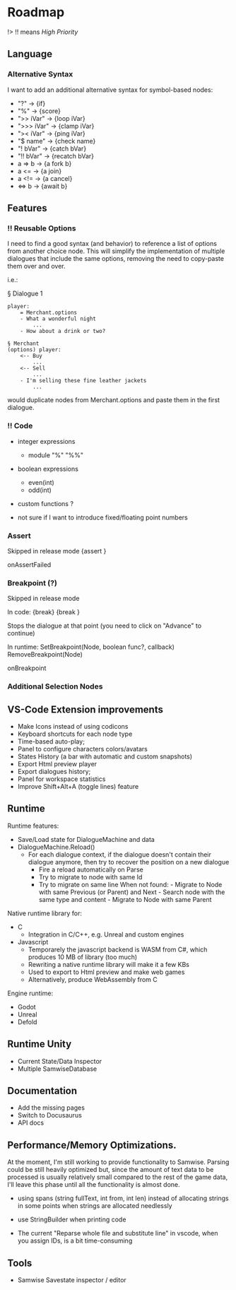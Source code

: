 # Roadmap

!> !! means *High Priority*

## Language
### Alternative Syntax

I want to add an additional alternative syntax for symbol-based nodes:

- "?"			&rarr; {if}
- "%"			&rarr; {score}
- ">> iVar"	    &rarr; {loop iVar} 
- ">>> iVar"	&rarr; {clamp iVar} 
- ">< iVar" 	&rarr; {ping iVar} 
- "$ name"	    &rarr; {check name}
- "! bVar" 	    &rarr; {catch bVar}
- "!! bVar" 	&rarr; {recatch bVar}
- a => b 	    &rarr; {a fork b}
- a <=   	    &rarr; {a join}
- a <!=   	    &rarr; {a cancel}
- <=> b   	    &rarr; {await b}

## Features

### !! Reusable Options

I need to find a good syntax (and behavior) to reference a list of options from another choice node. This will simplify
the implementation of multiple dialogues that include the same options, removing the need to copy-paste them over and over.

i.e.:

§ Dialogue 1
```samwise
player:
    = Merchant.options
    - What a wonderful night
        ...
    - How about a drink or two?

§ Merchant
(options) player:
    <-- Buy
        ...
    <-- Sell
        ...
    - I'm selling these fine leather jackets
        ...
```

would duplicate nodes from Merchant.options and paste them in the first dialogue.

### !! Code

- integer expressions
    - module "%" "%%"

- boolean expressions
    - even(int)
    - odd(int)

- custom functions ?

- not sure if I want to introduce fixed/floating point numbers

### Assert

Skipped in release mode
{assert <boolean expression>}

onAssertFailed

### Breakpoint (?)

Skipped in release mode

In code:
{break}
{break <boolean expression>}

Stops the dialogue at that point (you need to click on "Advance" to continue)

In runtime:
SetBreakpoint(Node, boolean func?, callback)
RemoveBreakpoint(Node)

onBreakpoint

### Additional Selection Nodes

## VS-Code Extension improvements

- Make Icons instead of using codicons
- Keyboard shortcuts for each node type
- Time-based auto-play;
- Panel to configure characters colors/avatars
- States History (a bar with automatic and custom snapshots)
- Export Html preview player
- Export dialogues history;
- Panel for workspace statistics
- Improve Shift+Alt+A (toggle lines) feature

## Runtime

Runtime features:
- Save/Load state for DialogueMachine and data
- DialogueMachine.Reload()
    - For each dialogue context, if the dialogue doesn't contain their dialogue anymore, 
    then try to recover the position on a new dialogue
        - Fire a reload automatically on Parse
        - Try to migrate to node with same Id
        - Try to migrate on same line
             When not found:
                - Migrate to Node with same Previous (or Parent) and Next
                - Search node with the same type and content
                - Migrate to Node with same Parent

Native runtime library for:
- C
    - Integration in C/C++, e.g. Unreal and custom engines 
- Javascript
    - Temporarely the javascript backend is WASM from C#, which produces 10 MB of library (too much)
    - Rewriting a native runtime library will make it a few KBs
    - Used to export to Html preview and make web games
    - Alternatively, produce WebAssembly from C

Engine runtime:
- Godot
- Unreal
- Defold

## Runtime Unity

- Current State/Data Inspector
- Multiple SamwiseDatabase

## Documentation

- Add the missing pages
- Switch to Docusaurus
- API docs

## Performance/Memory Optimizations. 

At the moment, I'm still working to provide functionality to Samwise. 
Parsing could be still heavily optimized but, since the amount of text data to be processed is usually relatively small compared to the rest of the game data, 
I'll leave this phase until all the functionality is almost done.

- using spans (string fullText, int from, int len) instead of allocating strings in some points when strings are allocated needlessly

- use StringBuilder when printing code

- The current "Reparse whole file and substitute line" in vscode, when you assign IDs, is a bit time-consuming


## Tools

- Samwise Savestate inspector / editor
